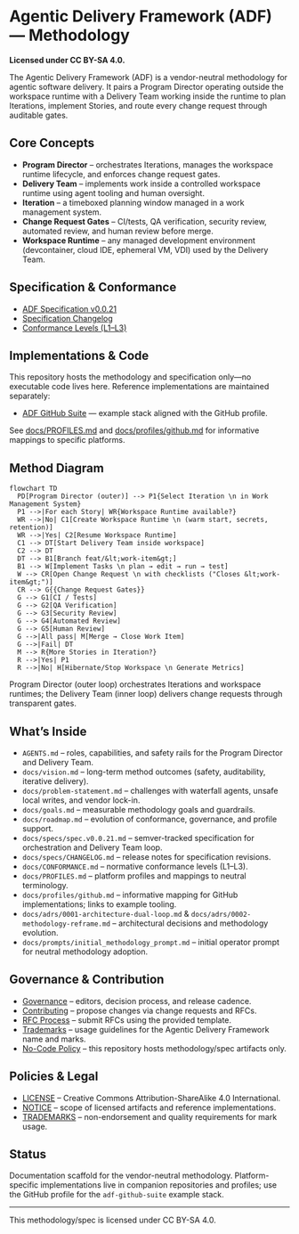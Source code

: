# Agentic Delivery Framework (ADF) — Methodology

**Licensed under CC BY-SA 4.0.**

The Agentic Delivery Framework (ADF) is a vendor-neutral methodology for agentic software delivery. It pairs a Program Director operating outside the workspace runtime with a Delivery Team working inside the runtime to plan Iterations, implement Stories, and route every change request through auditable gates.

## Core Concepts

- **Program Director** – orchestrates Iterations, manages the workspace runtime lifecycle, and enforces change request gates.
- **Delivery Team** – implements work inside a controlled workspace runtime using agent tooling and human oversight.
- **Iteration** – a timeboxed planning window managed in a work management system.
- **Change Request Gates** – CI/tests, QA verification, security review, automated review, and human review before merge.
- **Workspace Runtime** – any managed development environment (devcontainer, cloud IDE, ephemeral VM, VDI) used by the Delivery Team.

## Specification & Conformance

- [ADF Specification v0.0.21](docs/specs/spec.v0.0.21.md)
- [Specification Changelog](docs/specs/CHANGELOG.md)
- [Conformance Levels (L1–L3)](docs/CONFORMANCE.md)

## Implementations & Code

This repository hosts the methodology and specification only—no executable code lives here. Reference implementations are maintained separately:

- [ADF GitHub Suite](https://github.com/airnub/adf-github-suite) — example stack aligned with the GitHub profile.

See [docs/PROFILES.md](docs/PROFILES.md) and [docs/profiles/github.md](docs/profiles/github.md) for informative mappings to specific platforms.

## Method Diagram

```mermaid
flowchart TD
  PD[Program Director (outer)] --> P1{Select Iteration \n in Work Management System}
  P1 -->|For each Story| WR{Workspace Runtime available?}
  WR -->|No| C1[Create Workspace Runtime \n (warm start, secrets, retention)]
  WR -->|Yes| C2[Resume Workspace Runtime]
  C1 --> DT[Start Delivery Team inside workspace]
  C2 --> DT
  DT --> B1[Branch feat/&lt;work-item&gt;]
  B1 --> W[Implement Tasks \n plan → edit → run → test]
  W --> CR[Open Change Request \n with checklists ("Closes &lt;work-item&gt;")]
  CR --> G{{Change Request Gates}}
  G --> G1[CI / Tests]
  G --> G2[QA Verification]
  G --> G3[Security Review]
  G --> G4[Automated Review]
  G --> G5[Human Review]
  G -->|All pass| M[Merge → Close Work Item]
  G -->|Fail| DT
  M --> R{More Stories in Iteration?}
  R -->|Yes| P1
  R -->|No| H[Hibernate/Stop Workspace \n Generate Metrics]
```

Program Director (outer loop) orchestrates Iterations and workspace runtimes; the Delivery Team (inner loop) delivers change requests through transparent gates.

## What’s Inside

- `AGENTS.md` – roles, capabilities, and safety rails for the Program Director and Delivery Team.
- `docs/vision.md` – long-term method outcomes (safety, auditability, iterative delivery).
- `docs/problem-statement.md` – challenges with waterfall agents, unsafe local writes, and vendor lock-in.
- `docs/goals.md` – measurable methodology goals and guardrails.
- `docs/roadmap.md` – evolution of conformance, governance, and profile support.
- `docs/specs/spec.v0.0.21.md` – semver-tracked specification for orchestration and Delivery Team loop.
- `docs/specs/CHANGELOG.md` – release notes for specification revisions.
- `docs/CONFORMANCE.md` – normative conformance levels (L1–L3).
- `docs/PROFILES.md` – platform profiles and mappings to neutral terminology.
- `docs/profiles/github.md` – informative mapping for GitHub implementations; links to example tooling.
- `docs/adrs/0001-architecture-dual-loop.md` & `docs/adrs/0002-methodology-reframe.md` – architectural decisions and methodology evolution.
- `docs/prompts/initial_methodology_prompt.md` – initial operator prompt for neutral methodology adoption.

## Governance & Contribution

- [Governance](docs/GOVERNANCE.md) – editors, decision process, and release cadence.
- [Contributing](docs/CONTRIBUTING.md) – propose changes via change requests and RFCs.
- [RFC Process](docs/RFCs/README.md) – submit RFCs using the provided template.
- [Trademarks](TRADEMARKS.md) – usage guidelines for the Agentic Delivery Framework name and marks.
- [No-Code Policy](docs/NO-CODE-POLICY.md) – this repository hosts methodology/spec artifacts only.

## Policies & Legal

- [LICENSE](LICENSE) – Creative Commons Attribution-ShareAlike 4.0 International.
- [NOTICE](NOTICE) – scope of licensed artifacts and reference implementations.
- [TRADEMARKS](TRADEMARKS.md) – non-endorsement and quality requirements for mark usage.

## Status

Documentation scaffold for the vendor-neutral methodology. Platform-specific implementations live in companion repositories and profiles; use the GitHub profile for the `adf-github-suite` example stack.

---

This methodology/spec is licensed under CC BY-SA 4.0.
